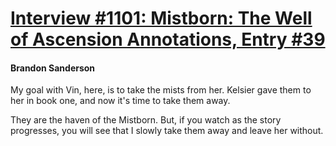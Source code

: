 # [Interview #1101: Mistborn: The Well of Ascension Annotations, Entry #39](https://www.theoryland.com/intvmain.php?i=1101#39)

#### Brandon Sanderson

My goal with Vin, here, is to take the mists from her. Kelsier gave them to her in book one, and now it's time to take them away.

They are the haven of the Mistborn. But, if you watch as the story progresses, you will see that I slowly take them away and leave her without.

